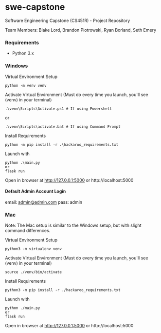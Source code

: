 # swe-capstone
Software Engineering Capstone (CS451R) - Project Repository 

Team Members: Blake Lord, Brandon Piotrowski, Ryan Borland, Seth Emery

 
### Requirements
- Python 3.x

### Windows

Virtual Environment Setup

    python -m venv venv 

Activate Virtual Environment (Must do every time you launch, you'll see (venv) in your terminal) 

    .\venv\Scripts\Activate.ps1 # If using Powershell

or 

    .\venv\Scripts\activate.bat # If using Command Prompt

Install Requirements

    python -m pip install -r .\hackaroo_requirements.txt

Launch with 

    python .\main.py
    or
    flask run
Open in browser at http://127.0.0.1:5000 or http://localhost:5000

#### Default Admin Account Login
email: admin@admin.com
pass:  admin

### Mac
Note: The Mac setup is similar to the Windows setup, but with slight command differences.

Virtual Environment Setup

    python3 -m virtualenv venv 

Activate Virtual Environment (Must do every time you launch, you'll see (venv) in your terminal) 

    source ./venv/bin/activate

Install Requirements

    python3 -m pip install -r ./hackaroo_requirements.txt

Launch with 

    python ./main.py
    or
    flask run

Open in browser at http://127.0.0.1:5000 or http://localhost:5000

